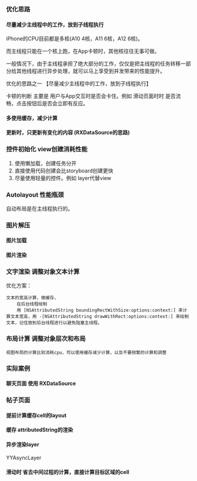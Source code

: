 
### 优化思路

#### 尽量减少主线程中的工作，放到子线程执行

iPhone的CPU目前都是多核(A10 4核，A11 6核，A12 6核)。

而主线程只能在一个核上跑，在App卡顿时，其他核往往无事可做。

一般情况下，由于主线程承担了绝大部分的工作，仅仅是把主线程的任务转移一部分给其他线程进行异步处理，就可以马上享受到并发带来的性能提升。

优化的思路之一 【尽量减少主线程中的工作，放到子线程执行】

卡顿的判断 主要是  用户与App交互时是否会卡住。例如 滑动页面时时 是否流畅，点击按钮后是否会立即有反应。

#### 多使用缓存，减少计算

#### 更新时，只更新有变化的内容 (RXDataSource的思路)

###  控件初始化 view创建消耗性能

1. 使用懒加载，创建任务分开
2. 直接使用代码创建会比storyboard创建更快
3. 尽量使用轻量的控件。例如 layer代替view

### Autolayout 性能瓶颈

自动布局是在主线程执行的。

### 图片解压

#### 图片加载

#### 图片渲染


### 文字渲染 调整对象文本计算
    
优化方案：
```
文本的宽高计算，做缓存，
    在后台线程绘制
    用 [NSAttributedString boundingRectWithSize:options:context:] 来计算文本宽高，用 -[NSAttributedString drawWithRect:options:context:] 来绘制文本，记住放到后台线程进行以避免阻塞主线程。
```

### 布局计算 调整对象层次和布局
    视图布局的计算比较消耗cpu，可以使用缓存减少计算，以及不要频繁的计算和调整


### 实际案例

#### 聊天页面 使用 RXDataSource


### 帖子页面 
#### 提前计算缓存cell的layout

#### 缓存 attributedString的渲染

#### 异步渲染layer
YYAsyncLayer

#### 滑动时 省去中间过程的计算，直接计算目标区域的cell

